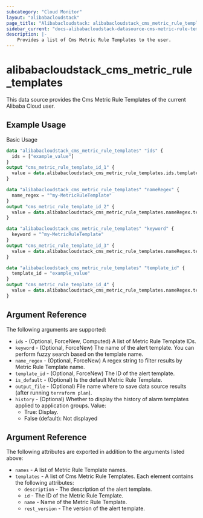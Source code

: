 ```yaml
---
subcategory: "Cloud Monitor"
layout: "alibabacloudstack"
page_title: "Alibabacloudstack: alibabacloudstack_cms_metric_rule_templates"
sidebar_current: "docs-alibabacloudstack-datasource-cms-metric-rule-templates"
description: |- 
    Provides a list of Cms Metric Rule Templates to the user.
---
```


# alibabacloudstack\_cms\_metric\_rule\_templates

This data source provides the Cms Metric Rule Templates of the current Alibaba Cloud user.


## Example Usage

Basic Usage

```terraform
data "alibabacloudstack_cms_metric_rule_templates" "ids" {
  ids = ["example_value"]
}
output "cms_metric_rule_template_id_1" {
  value = data.alibabacloudstack_cms_metric_rule_templates.ids.templates.0.id
}

data "alibabacloudstack_cms_metric_rule_templates" "nameRegex" {
  name_regex = "^my-MetricRuleTemplate"
}
output "cms_metric_rule_template_id_2" {
  value = data.alibabacloudstack_cms_metric_rule_templates.nameRegex.templates.0.id
}

data "alibabacloudstack_cms_metric_rule_templates" "keyword" {
  keyword = "^my-MetricRuleTemplate"
}
output "cms_metric_rule_template_id_3" {
  value = data.alibabacloudstack_cms_metric_rule_templates.nameRegex.templates.0.id
}

data "alibabacloudstack_cms_metric_rule_templates" "template_id" {
  template_id = "example_value"
}
output "cms_metric_rule_template_id_4" {
  value = data.alibabacloudstack_cms_metric_rule_templates.nameRegex.templates.0.id
}

```

## Argument Reference

The following arguments are supported:

* `ids` - (Optional, ForceNew, Computed)  A list of Metric Rule Template IDs.
* `keyword` - (Optional, ForceNew) The name of the alert template. You can perform fuzzy search based on the template name.
* `name_regex` - (Optional, ForceNew) A regex string to filter results by Metric Rule Template name.
* `template_id` - (Optional, ForceNew) The ID of the alert template.
* `is_default` - (Optional) Is the default Metric Rule Template.
* `output_file` - (Optional) File name where to save data source results (after running `terraform plan`).
* `history` - (Optional) Whether to display the history of alarm templates applied to application groups. Value:
  * True: Display. 
  * False (default): Not displayed

## Argument Reference

The following attributes are exported in addition to the arguments listed above:

* `names` - A list of Metric Rule Template names.
* `templates` - A list of Cms Metric Rule Templates. Each element contains the following attributes:
  * `description` - The description of the alert template.
  * `id` - The ID of the Metric Rule Template.
  * `name` - Name of the Metric Rule Template.
  * `rest_version` - The version of the alert template.